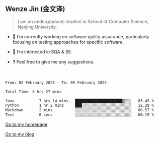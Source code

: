 ## Wenze Jin (金文泽)

> I am an undergraduate student in School of Computer Science, Nanjing University.

- 🔭 I’m currently working on software quility assurance, particularly focusing on testing approaches for specific software.
  
- 🌱 I’m interested in SQA & SE.
  
- ❓ Feel free to give me any suggestions.  

<br>  

<!--START_SECTION:waka-->

```txt
From: 02 February 2025 - To: 09 February 2025

Total Time: 8 hrs 27 mins

Java           7 hrs 14 mins   █████████████████████▒░░░   85.45 %
Python         1 hr 2 mins     ███░░░░░░░░░░░░░░░░░░░░░░   12.29 %
Markdown       2 mins          ░░░░░░░░░░░░░░░░░░░░░░░░░   00.57 %
Text           0 secs          ░░░░░░░░░░░░░░░░░░░░░░░░░   00.19 %
```

<!--END_SECTION:waka-->

[Go to my homepage](https://wenzejin.github.io)

[Go to my blog](https://wenzejin.notion.site/Wenze-Jin-s-Blog-1635e9fa7b6d80b3adcedfacc74aa717?pvs=4)
